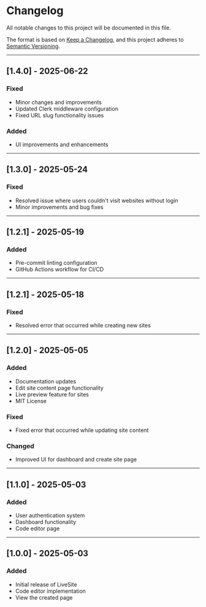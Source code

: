 # Changelog

All notable changes to this project will be documented in this file.

The format is based on [Keep a Changelog](https://keepachangelog.com/en/1.0.0/),
and this project adheres to [Semantic Versioning](https://semver.org/spec/v2.0.0.html).

---

## [1.4.0] - 2025-06-22

### Fixed
- Minor changes and improvements
- Updated Clerk middleware configuration
- Fixed URL slug functionality issues

### Added
- UI improvements and enhancements

---

## [1.3.0] - 2025-05-24

### Fixed
- Resolved issue where users couldn't visit websites without login
- Minor improvements and bug fixes

---

## [1.2.1] - 2025-05-19

### Added
- Pre-commit linting configuration
- GitHub Actions workflow for CI/CD

---

## [1.2.1] - 2025-05-18

### Fixed
- Resolved error that occurred while creating new sites

---

## [1.2.0] - 2025-05-05

### Added
- Documentation updates
- Edit site content page functionality
- Live preview feature for sites
- MIT License

### Fixed
- Fixed error that occurred while updating site content

### Changed
- Improved UI for dashboard and create site page

---

## [1.1.0] - 2025-05-03

### Added
- User authentication system
- Dashboard functionality
- Code editor page

---

## [1.0.0] - 2025-05-03

### Added
- Initial release of LiveSite
- Code editor implementation
- View the created page